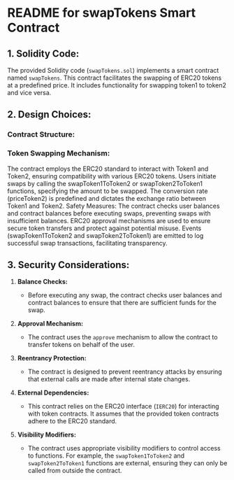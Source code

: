 # README for swapTokens Smart Contract

## 1. Solidity Code:

The provided Solidity code (`swapTokens.sol`) implements a smart contract named `swapTokens`. This contract facilitates the swapping of ERC20 tokens at a predefined price. It includes functionality for swapping token1 to token2 and vice versa.

## 2. Design Choices:

### Contract Structure:

### Token Swapping Mechanism:
The contract employs the ERC20 standard to interact with Token1 and Token2, ensuring compatibility with various ERC20 tokens.
Users initiate swaps by calling the swapToken1ToToken2 or swapToken2ToToken1 functions, specifying the amount to be swapped.
The conversion rate (priceToken2) is predefined and dictates the exchange ratio between Token1 and Token2.
Safety Measures:
The contract checks user balances and contract balances before executing swaps, preventing swaps with insufficient balances.
ERC20 approval mechanisms are used to ensure secure token transfers and protect against potential misuse.
Events (swapToken1ToToken2 and swapToken2ToToken1) are emitted to log successful swap transactions, facilitating transparency.

## 3. Security Considerations:

1. **Balance Checks:**
    - Before executing any swap, the contract checks user balances and contract balances to ensure that there are sufficient funds for the swap.

2. **Approval Mechanism:**
    - The contract uses the `approve` mechanism to allow the contract to transfer tokens on behalf of the user.

3. **Reentrancy Protection:**
    - The contract is designed to prevent reentrancy attacks by ensuring that external calls are made after internal state changes.

4. **External Dependencies:**
    - This contract relies on the ERC20 interface (`IERC20`) for interacting with token contracts. It assumes that the provided token contracts adhere to the ERC20 standard.

5. **Visibility Modifiers:**
    - The contract uses appropriate visibility modifiers to control access to functions. For example, the `swapToken1ToToken2` and `swapToken2ToToken1` functions are external, ensuring they can only be called from outside the contract.
